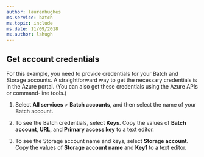 ```yaml
---
author: laurenhughes
ms.service: batch
ms.topic: include
ms.date: 11/09/2018	
ms.author: lahugh
---
```

## Get account credentials

For this example, you need to provide credentials for your Batch and Storage accounts. A straightforward way to get the necessary credentials is in the Azure portal. (You can also get these credentials using the Azure APIs or command-line tools.)

1. Select **All services** > **Batch accounts**, and then select the name of your Batch account.

2. To see the Batch credentials, select **Keys**. Copy the values of **Batch account**, **URL**, and **Primary access key** to a text editor.

3. To see the Storage account name and keys, select **Storage account**. Copy the values of **Storage account name** and **Key1** to a text editor.